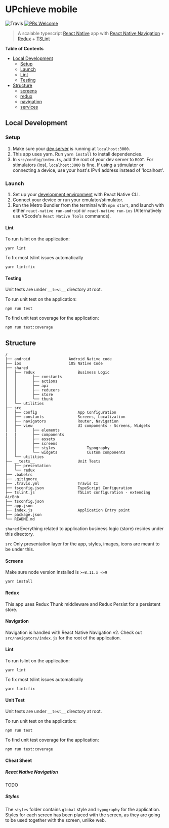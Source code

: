 # UPchieve mobile

![Travis](https://api.travis-ci.com/AmitM30/react-native-typescript-boilerplate.svg?branch=master) [![PRs Welcome](https://img.shields.io/badge/PRs-welcome-brightgreen.svg)](./CONTRIBUTING.md)

> A scalable typescript [React Native](https://facebook.github.io/react-native/docs/getting-started) app with [React Native Navigation](https://github.com/wix/react-native-navigation) + [Redux](https://github.com/reactjs/redux) + [TSLint](https://github.com/airbnb/javascript)

**Table of Contents**

-   [Local Development](#local-development)
    -   [Setup](#setup)
    -   [Launch](#launch)
    -   [Lint](#lint)
    -   [Testing](#Testing)
-   [Structure](#structure)
    -   [screens](#screens)
    -   [redux](#redux)
    -   [navigation](#navigation)
    -   [services](#services)

## Local Development

### Setup

1. Make sure your [dev server](https://github.com/upchieve/server) is running at `localhost:3000`.
2. This app uses yarn. Run `yarn install` to install dependencies.
3. In `src/config/index.ts`, add the root of your dev server to `ROOT`. For stimulators (ios), `localhost:3000` is fine. If using a stimulator or connecting a device, use your host's IPv4 address instead of 'localhost'.

### Launch

1. Set up your [development environment](https://facebook.github.io/react-native/docs/getting-started.html) with React Native CLI.
2. Connect your device or run your emulator/stimulator.
3. Run the Metro Bundler from the terminal with `npm start`, and launch with either `react-native run-android` or `react-native run-ios` (Alternatively use VScode's `React Native Tools` commands).

#### Lint

To run tslint on the application:

```
yarn lint
```

To fix most tslint issues automatically

```
yarn lint:fix
```

#### Testing

Unit tests are under `__test__` directory at root.

To run unit test on the application:

```
npm run test
```

To find unit test coverage for the application:

```
npm run test:coverage
```

## Structure

```
/
├── android					Android Native code
├── ios						iOS Native Code
├── shared
│   ├── redux					Business Logic
│   │	    ├── constants
│   │	    ├── actions
│   │	    ├── api
│   │	    ├── reducers
│   │	    ├── store
│   │	    └── thunk
│   └── utilities
├── src
│   ├── config					App Configuration
│   ├── constants				Screens, Localization
│   ├── navigators				Router, Navigation
│   ├── view					UI compoments - Screens, Widgets
│   │	    ├── elements
|   |       ├── components
│   │	    ├── assets
│   │	    ├── screens
│   │	    ├── styles				Typography
│   │	    └── widgets				Custom components
│   └── utilities
├── __tests__					Unit Tests
│   ├── presentation
│   └── redux
├── .babelrc
├── .gitignore
├── .travis.yml					Travis CI
├── tsconfig.json				TypeScript Configuration
├── tslint.js					TSLint configuration - extending AirBnb
├── tsconfig.json
├── app.json
├── index.js					Application Entry point
├── package.json
└── README.md
```

`shared`
Everything related to application business logic (store) resides under this directory.

`src`
Only presentation layer for the app, styles, images, icons are meant to be under this.

#### Screens

Make sure node version installed is `>=8.11.x <=9`

```
yarn install
```

#### Redux

This app uses Redux Thunk middleware and Redux Persist for a persistent store.

#### Navigation

Navigation is handled with React Native Navigation v2. Check out `src/navigators/index.js` for the root of the application.

#### Lint

To run tslint on the application:

```
yarn lint
```

To fix most tslint issues automatically

```
yarn lint:fix
```

#### Unit Test

Unit tests are under `__test__` directory at root.

To run unit test on the application:

```
npm run test
```

To find unit test coverage for the application:

```
npm run test:coverage
```

#### Cheat Sheet

##### React Native Navigation

TODO

##### Styles

The `styles` folder contains `global` style and `typography` for the application. Styles for each screen has been placed with the screen, as they are going to be used together with the screen, unlike web.
